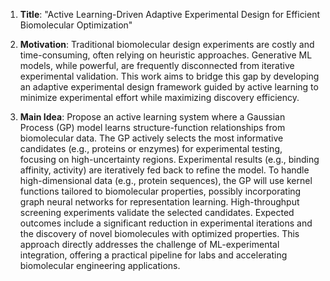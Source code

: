 1. **Title**: "Active Learning-Driven Adaptive Experimental Design for Efficient Biomolecular Optimization"  

2. **Motivation**: Traditional biomolecular design experiments are costly and time-consuming, often relying on heuristic approaches. Generative ML models, while powerful, are frequently disconnected from iterative experimental validation. This work aims to bridge this gap by developing an adaptive experimental design framework guided by active learning to minimize experimental effort while maximizing discovery efficiency.  

3. **Main Idea**: Propose an active learning system where a Gaussian Process (GP) model learns structure-function relationships from biomolecular data. The GP actively selects the most informative candidates (e.g., proteins or enzymes) for experimental testing, focusing on high-uncertainty regions. Experimental results (e.g., binding affinity, activity) are iteratively fed back to refine the model. To handle high-dimensional data (e.g., protein sequences), the GP will use kernel functions tailored to biomolecular properties, possibly incorporating graph neural networks for representation learning. High-throughput screening experiments validate the selected candidates. Expected outcomes include a significant reduction in experimental iterations and the discovery of novel biomolecules with optimized properties. This approach directly addresses the challenge of ML-experimental integration, offering a practical pipeline for labs and accelerating biomolecular engineering applications.